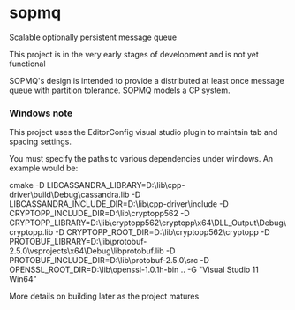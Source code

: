 sopmq
=====

Scalable optionally persistent message queue

This project is in the very early stages of development and is not yet functional

SOPMQ's design is intended to provide a distributed at least once message queue with partition tolerance. SOPMQ models a CP system.

### Windows note

This project uses the EditorConfig visual studio plugin to maintain tab and spacing settings.

You must specify the paths to various dependencies under windows. An example would be:

cmake -D LIBCASSANDRA_LIBRARY=D:\lib\cpp-driver\build\Debug\cassandra.lib -D LIBCASSANDRA_INCLUDE_DIR=D:\lib\cpp-driver\include -D CRYPTOPP_INCLUDE_DIR=D:\lib\cryptopp562 -D CRYPTOPP_LIBRARY=D:\lib\cryptopp562\cryptopp\x64\DLL_Output\Debug\cryptopp.lib -D CRYPTOPP_ROOT_DIR=D:\lib\cryptopp562\cryptopp -D PROTOBUF_LIBRARY=D:\lib\protobuf-2.5.0\vsprojects\x64\Debug\libprotobuf.lib -D PROTOBUF_INCLUDE_DIR=D:\lib\protobuf-2.5.0\src -D OPENSSL_ROOT_DIR=D:\lib\openssl-1.0.1h-bin .. -G "Visual Studio 11 Win64"

More details on building later as the project matures

